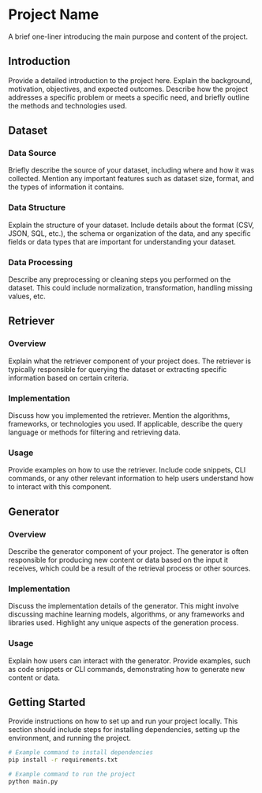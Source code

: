 # Project Name

A brief one-liner introducing the main purpose and content of the project.

## Introduction

Provide a detailed introduction to the project here. Explain the background, motivation, objectives, and expected outcomes. Describe how the project addresses a specific problem or meets a specific need, and briefly outline the methods and technologies used.

## Dataset

### Data Source

Briefly describe the source of your dataset, including where and how it was collected. Mention any important features such as dataset size, format, and the types of information it contains.

### Data Structure

Explain the structure of your dataset. Include details about the format (CSV, JSON, SQL, etc.), the schema or organization of the data, and any specific fields or data types that are important for understanding your dataset.

### Data Processing

Describe any preprocessing or cleaning steps you performed on the dataset. This could include normalization, transformation, handling missing values, etc.

## Retriever

### Overview

Explain what the retriever component of your project does. The retriever is typically responsible for querying the dataset or extracting specific information based on certain criteria.

### Implementation

Discuss how you implemented the retriever. Mention the algorithms, frameworks, or technologies you used. If applicable, describe the query language or methods for filtering and retrieving data.

### Usage

Provide examples on how to use the retriever. Include code snippets, CLI commands, or any other relevant information to help users understand how to interact with this component.

## Generator

### Overview

Describe the generator component of your project. The generator is often responsible for producing new content or data based on the input it receives, which could be a result of the retrieval process or other sources.

### Implementation

Discuss the implementation details of the generator. This might involve discussing machine learning models, algorithms, or any frameworks and libraries used. Highlight any unique aspects of the generation process.

### Usage

Explain how users can interact with the generator. Provide examples, such as code snippets or CLI commands, demonstrating how to generate new content or data.

## Getting Started

Provide instructions on how to set up and run your project locally. This section should include steps for installing dependencies, setting up the environment, and running the project.

```bash
# Example command to install dependencies
pip install -r requirements.txt

# Example command to run the project
python main.py
